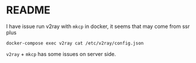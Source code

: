 # README

I have issue run v2ray with `mkcp` in docker, it seems that may come from ssr plus

`docker-compose exec v2ray cat /etc/v2ray/config.json`

`v2ray` + `mkcp` has some issues on server side.
